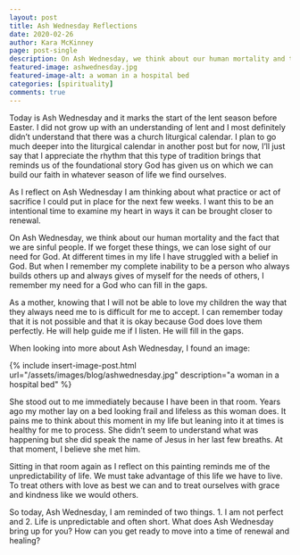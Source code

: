 ```yaml
---
layout: post
title: Ash Wednesday Reflections
date: 2020-02-26
author: Kara McKinney
page: post-single
description: On Ash Wednesday, we think about our human mortality and the fact that we are sinful people. I expand on what this means to me.
featured-image: ashwednesday.jpg
featured-image-alt: a woman in a hospital bed
categories: [spirituality]
comments: true
---
```


Today is Ash Wednesday and it marks the start of the lent season before Easter. I did not grow up with an understanding of lent and I most definitely didn’t understand that there was a church liturgical calendar. I plan to go much deeper into the liturgical calendar in another post but for now, I’ll just say that I appreciate the rhythm that this type of tradition brings that reminds us of the foundational story God has given us on which we can build our faith in whatever season of life we find ourselves.

As I reflect on Ash Wednesday I am thinking about what practice or act of sacrifice I could put in place for the next few weeks. I want this to be an intentional time to examine my heart in ways it can be brought closer to renewal.

On Ash Wednesday, we think about our human mortality and the fact that we are sinful people. If we forget these things, we can lose sight of our need for God. At different times in my life I have struggled with a belief in God. But when I remember my complete inability to be a person who always builds others up and always gives of myself for the needs of others, I remember my need for a God who can fill in the gaps.

As a mother, knowing that I will not be able to love my children the way that they always need me to is difficult for me to accept. I can remember today that it is not possible and that it is okay because God does love them perfectly. He will help guide me if I listen. He will fill in the gaps.

When looking into more about Ash Wednesday, I found an image:

{% include insert-image-post.html url="/assets/images/blog/ashwednesday.jpg" description="a woman in a hospital bed" %}
  
She stood out to me immediately because I have been in that room. Years ago my mother lay on a bed looking frail and lifeless as this woman does. It pains me to think about this moment in my life but leaning into it at times is healthy for me to process. She didn’t seem to understand what was happening but she did speak the name of Jesus in her last few breaths. At that moment, I believe she met him.

Sitting in that room again as I reflect on this painting reminds me of the unpredictability of life. We must take advantage of this life we have to live. To treat others with love as best we can and to treat ourselves with grace and kindness like we would others.

So today, Ash Wednesday, I am reminded of two things. 1. I am not perfect and 2. Life is unpredictable and often short. What does Ash Wednesday bring up for you? How can you get ready to move into a time of renewal and healing?
